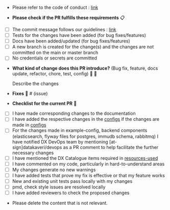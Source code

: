 * Please refer to the code of conduct : [link](https://github.com/datakaveri/iudx-catalogue-server/blob/master/CODE_OF_CONDUCT.md)

* **Please check if the PR fulfills these requirements** :clipboard:
- [ ] The commit message follows our guidelines : [link](https://github.com/datakaveri/iudx-catalogue-server/blob/master/CONTRIBUTING.md)
- [ ] Tests for the changes have been added (for bug fixes/features)
- [ ] Docs have been added/updated (for bug fixes/features)
- [ ] A new branch is created for the change(s) and the changes are not committed on the main or master branch
- [ ] No credentials or secrets are committed

* **What kind of change does this PR introduce?** (Bug fix, feature, docs update, refactor, chore, test, config) :information_desk_person: :scroll:

  Describe the changes <br>

* **Fixes** :wrench: # (issue)

* **Checklist for the current PR** :page_with_curl:
- [ ] I have made corresponding changes to the documentation
- [ ] I have added the respective changes in the [configs](../config-example.json)
  if the changes are made in [configs](../config-dev.json)
- [ ] For the changes made in example-config, backend components (elasticsearch, flyway files for postgres, immudb schema, rabbitmq) I have notified DX DevOps team by mentioning [at-sign]datakaveri/devops as a PR comment to help facilitate the further necessary changes
- [ ] I have mentioned the DX Catalogue items required in [resources-used](../src/test/resources/DX-Catalogue-Items/RESOURCES_USED.md)
- [ ] I have commented on my code, particularly in hard-to-understand areas
- [ ] My changes generate no new warnings
- [ ] I have added tests that prove my fix is effective or that my feature works
- [ ] New and existing unit tests pass locally with my changes
- [ ] pmd, check style issues are resolved locally
- [ ] I have added reviewers to check the proposed changes

* Please delete the content that is not relevant.